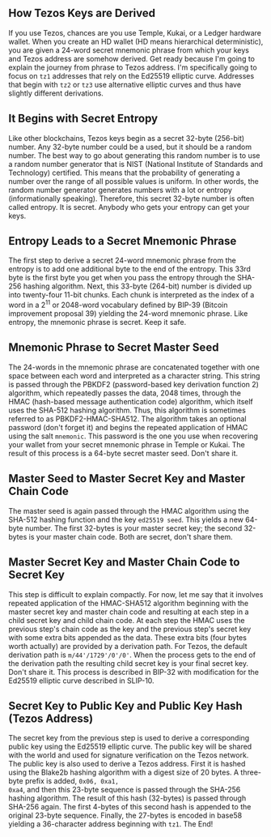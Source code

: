 ## How Tezos Keys are Derived

If you use Tezos, chances are you use Temple, Kukai, or a Ledger hardware wallet. When you create an HD wallet (HD means hierarchical deterministic), you are given a 24-word secret mnemonic phrase from which your keys and Tezos address are somehow derived. Get ready because I'm going to explain the journey from phrase to Tezos address. I'm specifically going to focus on <code>tz1</code> addresses that rely on the Ed25519 elliptic curve. Addresses that begin with <code>tz2</code> or <code>tz3</code> use alternative elliptic curves and thus have slightly different derivations. 

## It Begins with Secret Entropy

Like other blockchains, Tezos keys begin as a secret 32-byte (256-bit) number. Any 32-byte number could be a used, but it should be a random number. The best way to go about generating this random number is to use a random number generator that is NIST (National Institute of Standards and Technology) certified. This means that the probability of generating a number over the range of all possible values is uniform. In other words, the random number generator generates numbers with a lot or entropy (informationally speaking). Therefore, this secret 32-byte number is often called entropy. It is secret. Anybody who gets your entropy can get your keys.

## Entropy Leads to a Secret Mnemonic Phrase

The first step to derive a secret 24-word mnemonic phrase from the entropy is to add one additional byte to the end of the entropy. This 33rd byte is the first byte you get when you pass the entropy through the SHA-256 hashing algorithm. Next, this 33-byte (264-bit) number is divided up into twenty-four 11-bit chunks. Each chunk is interpreted as the index of a word in a 2<sup>11</sup> or 2048-word vocabulary defined by BIP-39 (Bitcoin improvement proposal 39) yielding the 24-word mnemonic phrase.  Like entropy, the mnemonic phrase is secret. Keep it safe.

## Mnemonic Phrase to Secret Master Seed

The 24-words in the mnemonic phrase are concatenated together with one space between each word and interpreted as a character string. This string is passed through the PBKDF2 (password-based key derivation function 2) algorithm, which repeatedly passes the data, 2048 times, through the HMAC (hash-based message authentication code) algorithm, which itself uses the SHA-512 hashing algorithm. Thus, this algorithm is sometimes referred to as PBKDF2-HMAC-SHA512. The algorithm takes an optional password (don't forget it) and begins the repeated application of HMAC using the salt <code>mnemonic</code>. This password is the one you use when recovering your wallet from your secret mnemonic phrase in Temple or Kukai. The result of this process is a 64-byte secret master seed. Don't share it.

## Master Seed to Master Secret Key and Master Chain Code

The master seed is again passed through the HMAC algorithm using the SHA-512 hashing function and the key <code>ed25519 seed</code>. This yields a new 64-byte number. The first 32-bytes is your master secret key; the second 32-bytes is your master chain code. Both are secret, don't share them.

## Master Secret Key and Master Chain Code to Secret Key

This step is difficult to explain compactly. For now, let me say that it involves repeated application of the HMAC-SHA512 algorithm beginning with the master secret key and master chain code and resulting at each step in a child secret key and child chain code. At each step the HMAC uses the previous step's chain code as the key and the previous step's secret key with some extra bits appended as the data. These extra bits (four bytes worth actually) are provided by a derivation path. For Tezos, the default derivation path is <code>m/44'/1729'/0'/0'</code>. When the process gets to the end of the derivation path the resulting child secret key is your final secret key. Don't share it. This process is described in BIP-32 with modification for the Ed25519 elliptic curve described in SLIP-10. 

## Secret Key to Public Key and Public Key Hash (Tezos Address)

The secret key from the previous step is used to derive a corresponding public key using the Ed25519 elliptic curve. The public key will be shared with the world and used for signature verification on the Tezos network. The public key is also used to derive a Tezos address. First it is hashed using the Blake2b hashing algorithm with a digest size of 20 bytes. A three-byte prefix is added, <code>0x06, 0xa1, 0xa4</code>, and then this 23-byte sequence is passed through the SHA-256 hashing algorithm. The result of this hash (32-bytes) is passed through SHA-256 again. The first 4-bytes of this second hash is appended to the original 23-byte sequence. Finally, the 27-bytes is encoded in base58 yielding a 36-character address beginning with <code>tz1</code>. The End!
